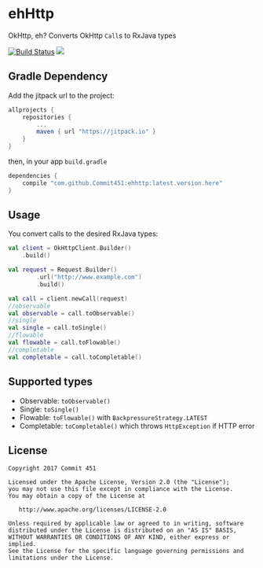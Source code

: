 # ehHttp
OkHttp, eh? Converts OkHttp `Call`s to RxJava types

[![Build Status](https://travis-ci.org/Commit451/ehhttp.svg?branch=master)](https://travis-ci.org/Commit451/ehhttp) [![](https://jitpack.io/v/Commit451/ehhttp.svg)](https://jitpack.io/#Commit451/ehhttp)

## Gradle Dependency
Add the jitpack url to the project:
```groovy
allprojects {
    repositories {
        ...
        maven { url "https://jitpack.io" }
    }
}
```
then, in your app `build.gradle`
```groovy
dependencies {
    compile "com.github.Commit451:ehhttp:latest.version.here"
}
```

## Usage
You convert calls to the desired RxJava types:
```kotlin
val client = OkHttpClient.Builder()
    .build()

val request = Request.Builder()
        .url("http://www.example.com")
        .build()

val call = client.newCall(request)
//observable
val observable = call.toObservable()
//single
val single = call.toSingle()
//flowable
val flowable = call.toFlowable()
//completable
val completable = call.toCompletable()
```

## Supported types
- Observable: `toObservable()`
- Single: `toSingle()`
- Flowable: `toFlowable()` with `BackpressureStrategy.LATEST`
- Completable: `toCompletable()` which throws `HttpException` if HTTP error

License
--------

    Copyright 2017 Commit 451

    Licensed under the Apache License, Version 2.0 (the "License");
    you may not use this file except in compliance with the License.
    You may obtain a copy of the License at

       http://www.apache.org/licenses/LICENSE-2.0

    Unless required by applicable law or agreed to in writing, software
    distributed under the License is distributed on an "AS IS" BASIS,
    WITHOUT WARRANTIES OR CONDITIONS OF ANY KIND, either express or implied.
    See the License for the specific language governing permissions and
    limitations under the License.